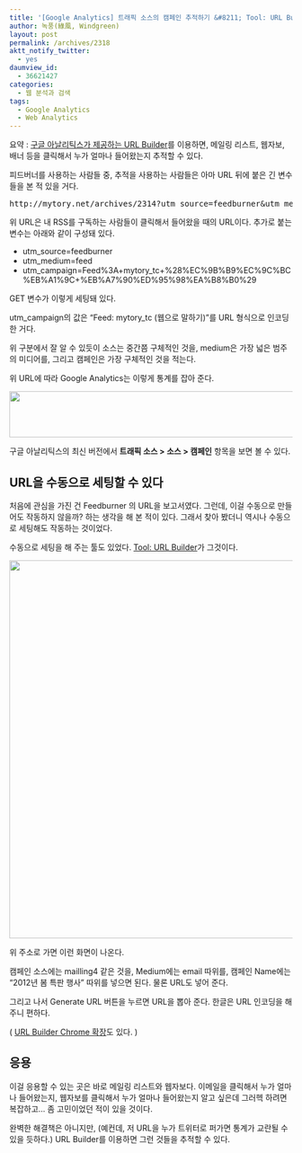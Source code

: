 ```yaml
---
title: '[Google Analytics] 트래픽 소스의 캠페인 추적하기 &#8211; Tool: URL Builder 사용하기'
author: 녹풍(綠風, Windgreen)
layout: post
permalink: /archives/2318
aktt_notify_twitter:
  - yes
daumview_id:
  - 36621427
categories:
  - 웹 분석과 검색
tags:
  - Google Analytics
  - Web Analytics
---
```

요약 : [구글 아날리틱스가 제공하는 URL Builder][1]를 이용하면, 메일링 리스트, 웹자보, 배너 등을 클릭해서 누가 얼마나 들어왔는지 추적할 수 있다.

피드버너를 사용하는 사람들 중, 추적을 사용하는 사람들은 아마 URL 뒤에 붙은 긴 변수들을 본 적 있을 거다.

<pre>http://mytory.net/archives/2314?utm_source=feedburner&utm_medium=feed&utm_campaign=Feed%3A+mytory_tc+%28%EC%9B%B9%EC%9C%BC%EB%A1%9C+%EB%A7%90%ED%95%98%EA%B8%B0%29</pre>

위 URL은 내 RSS를 구독하는 사람들이 클릭해서 들어왔을 때의 URL이다. 추가로 붙는 변수는 아래와 같이 구성돼 있다.

*   utm_source=feedburner
*   utm_medium=feed
*   utm\_campaign=Feed%3A+mytory\_tc+%28%EC%9B%B9%EC%9C%BC%EB%A1%9C+%EB%A7%90%ED%95%98%EA%B8%B0%29

GET 변수가 이렇게 세팅돼 있다.

utm\_campaign의 값은 &#8220;Feed: mytory\_tc (웹으로 말하기)&#8221;를 URL 형식으로 인코딩한 거다.

위 구분에서 잘 알 수 있듯이 소스는 중간쯤 구체적인 것을, medium은 가장 넓은 범주의 미디어를, 그리고 캠페인은 가장 구체적인 것을 적는다.

위 URL에 따라 Google Analytics는 이렇게 통계를 잡아 준다.

<img class="aligncenter" src="https://dl.dropbox.com/u/15546257/blog/mytory/google-analytics-url-builder-1.jpg" alt="" width="645" height="82" />

구글 아날리틱스의 최신 버전에서 **트래픽 소스 > 소스 > 캠페인** 항목을 보면 볼 수 있다.

## URL을 수동으로 세팅할 수 있다

처음에 관심을 가진 건 Feedburner 의 URL을 보고서였다. 그런데, 이걸 수동으로 만들어도 작동하지 않을까? 하는 생각을 해 본 적이 있다. 그래서 찾아 봤더니 역시나 수동으로 세팅해도 작동하는 것이었다.

수동으로 세팅을 해 주는 툴도 있었다. [Tool: URL Builder][1]가 그것이다.

<img class="aligncenter" src="https://dl.dropbox.com/u/15546257/blog/mytory/google-analytics-url-builder-2.jpg" alt="" width="676" height="673" />

위 주소로 가면 이런 화면이 나온다.

캠페인 소스에는 mailling4 같은 것을, Medium에는 email 따위를, 캠페인 Name에는 &#8220;2012년 봄 특판 행사&#8221; 따위를 넣으면 된다. 물론 URL도 넣어 준다.

그리고 나서 Generate URL 버튼을 누르면 URL을 뽑아 준다. 한글은 URL 인코딩을 해 주니 편하다.

( [URL Builder Chrome 확장][2]도 있다. )

## 응용

이걸 응용할 수 있는 곳은 바로 메일링 리스트와 웹자보다. 이메일을 클릭해서 누가 얼마나 들어왔는지, 웹자보를 클릭해서 누가 얼마나 들어왔는지 알고 싶은데 그러헥 하려면 복잡하고&#8230; 좀 고민이었던 적이 있을 것이다.

완벽한 해결책은 아니지만, (예컨데, 저 URL을 누가 트위터로 퍼가면 통계가 교란될 수 있을 듯하다.) URL Builder를 이용하면 그런 것들을 추적할 수 있다.

 [1]: http://support.google.com/googleanalytics/bin/answer.py?hl=en&answer=55578
 [2]: https://chrome.google.com/webstore/detail/gaidpiakchgkapdgbnoglpnbccdepnpk
